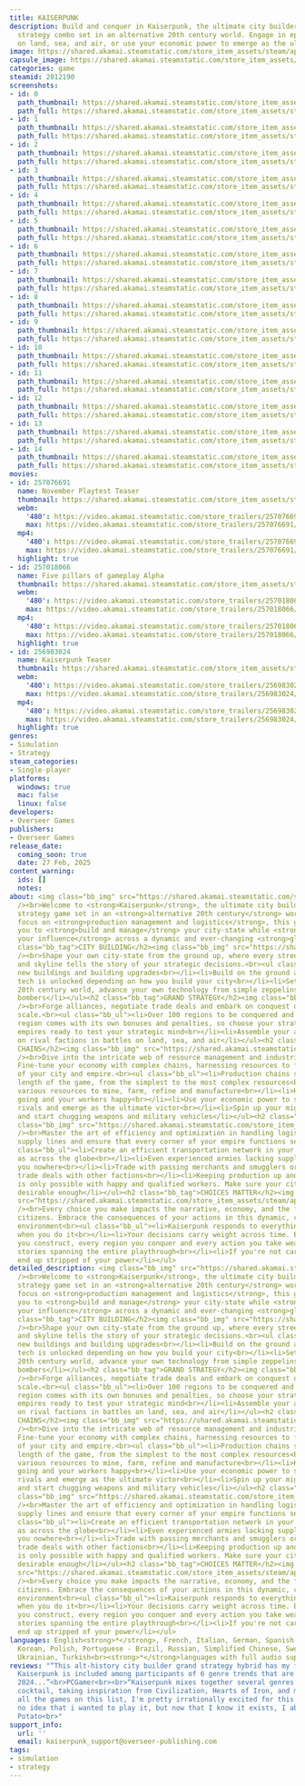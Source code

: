 ```yaml
---
title: KAISERPUNK
description: Build and conquer in Kaiserpunk, the ultimate city builder and grand
  strategy combo set in an alternative 20th century world. Engage in epic battles
  on land, sea, and air, or use your economic power to emerge as the ultimate victor.
image: https://shared.akamai.steamstatic.com/store_item_assets/steam/apps/2012190/header.jpg?t=1732638083
capsule_image: https://shared.akamai.steamstatic.com/store_item_assets/steam/apps/2012190/fea7cd09f1985c1637b2af516e85cdef4630c8fb/capsule_231x87.jpg?t=1732638083
categories: game
steamid: 2012190
screenshots:
- id: 0
  path_thumbnail: https://shared.akamai.steamstatic.com/store_item_assets/steam/apps/2012190/ss_4dd4244ef4b3a49fabcfafd4f0593cfea3ca353d.600x338.jpg?t=1732638083
  path_full: https://shared.akamai.steamstatic.com/store_item_assets/steam/apps/2012190/ss_4dd4244ef4b3a49fabcfafd4f0593cfea3ca353d.1920x1080.jpg?t=1732638083
- id: 1
  path_thumbnail: https://shared.akamai.steamstatic.com/store_item_assets/steam/apps/2012190/ss_c79eff4882655e31bd4b8b57e4035928456a323c.600x338.jpg?t=1732638083
  path_full: https://shared.akamai.steamstatic.com/store_item_assets/steam/apps/2012190/ss_c79eff4882655e31bd4b8b57e4035928456a323c.1920x1080.jpg?t=1732638083
- id: 2
  path_thumbnail: https://shared.akamai.steamstatic.com/store_item_assets/steam/apps/2012190/ss_eb4cc07c7f9bf7b2941f0b5380a57260f8e56b97.600x338.jpg?t=1732638083
  path_full: https://shared.akamai.steamstatic.com/store_item_assets/steam/apps/2012190/ss_eb4cc07c7f9bf7b2941f0b5380a57260f8e56b97.1920x1080.jpg?t=1732638083
- id: 3
  path_thumbnail: https://shared.akamai.steamstatic.com/store_item_assets/steam/apps/2012190/ss_13a1d79789b40254ecb1250e783681b777e20210.600x338.jpg?t=1732638083
  path_full: https://shared.akamai.steamstatic.com/store_item_assets/steam/apps/2012190/ss_13a1d79789b40254ecb1250e783681b777e20210.1920x1080.jpg?t=1732638083
- id: 4
  path_thumbnail: https://shared.akamai.steamstatic.com/store_item_assets/steam/apps/2012190/ss_0b7867ac92e5d0069efc153ac5c54e6cbc194135.600x338.jpg?t=1732638083
  path_full: https://shared.akamai.steamstatic.com/store_item_assets/steam/apps/2012190/ss_0b7867ac92e5d0069efc153ac5c54e6cbc194135.1920x1080.jpg?t=1732638083
- id: 5
  path_thumbnail: https://shared.akamai.steamstatic.com/store_item_assets/steam/apps/2012190/ss_db54e7815bcf91b025eb2b2243df0468d910c979.600x338.jpg?t=1732638083
  path_full: https://shared.akamai.steamstatic.com/store_item_assets/steam/apps/2012190/ss_db54e7815bcf91b025eb2b2243df0468d910c979.1920x1080.jpg?t=1732638083
- id: 6
  path_thumbnail: https://shared.akamai.steamstatic.com/store_item_assets/steam/apps/2012190/ss_dd26ae38d145b0b1ff62fa50833122081f2faecc.600x338.jpg?t=1732638083
  path_full: https://shared.akamai.steamstatic.com/store_item_assets/steam/apps/2012190/ss_dd26ae38d145b0b1ff62fa50833122081f2faecc.1920x1080.jpg?t=1732638083
- id: 7
  path_thumbnail: https://shared.akamai.steamstatic.com/store_item_assets/steam/apps/2012190/ss_94012fb7dbe185ddd9c3c26dc160ee7451d5c647.600x338.jpg?t=1732638083
  path_full: https://shared.akamai.steamstatic.com/store_item_assets/steam/apps/2012190/ss_94012fb7dbe185ddd9c3c26dc160ee7451d5c647.1920x1080.jpg?t=1732638083
- id: 8
  path_thumbnail: https://shared.akamai.steamstatic.com/store_item_assets/steam/apps/2012190/ss_71bbbef16ea15dec681de8316205fb42ffb0e382.600x338.jpg?t=1732638083
  path_full: https://shared.akamai.steamstatic.com/store_item_assets/steam/apps/2012190/ss_71bbbef16ea15dec681de8316205fb42ffb0e382.1920x1080.jpg?t=1732638083
- id: 9
  path_thumbnail: https://shared.akamai.steamstatic.com/store_item_assets/steam/apps/2012190/ss_bc333f8ea38fa86bf155e6d4f9a4c6beac72153d.600x338.jpg?t=1732638083
  path_full: https://shared.akamai.steamstatic.com/store_item_assets/steam/apps/2012190/ss_bc333f8ea38fa86bf155e6d4f9a4c6beac72153d.1920x1080.jpg?t=1732638083
- id: 10
  path_thumbnail: https://shared.akamai.steamstatic.com/store_item_assets/steam/apps/2012190/ss_168058e8d4524358f48508701968e6aad1db96fe.600x338.jpg?t=1732638083
  path_full: https://shared.akamai.steamstatic.com/store_item_assets/steam/apps/2012190/ss_168058e8d4524358f48508701968e6aad1db96fe.1920x1080.jpg?t=1732638083
- id: 11
  path_thumbnail: https://shared.akamai.steamstatic.com/store_item_assets/steam/apps/2012190/ss_1544f76618f295a477b843f5a9304f8ad7f7667b.600x338.jpg?t=1732638083
  path_full: https://shared.akamai.steamstatic.com/store_item_assets/steam/apps/2012190/ss_1544f76618f295a477b843f5a9304f8ad7f7667b.1920x1080.jpg?t=1732638083
- id: 12
  path_thumbnail: https://shared.akamai.steamstatic.com/store_item_assets/steam/apps/2012190/ss_4121ce31234a155c97398bb781a4171c9a9b4a1d.600x338.jpg?t=1732638083
  path_full: https://shared.akamai.steamstatic.com/store_item_assets/steam/apps/2012190/ss_4121ce31234a155c97398bb781a4171c9a9b4a1d.1920x1080.jpg?t=1732638083
- id: 13
  path_thumbnail: https://shared.akamai.steamstatic.com/store_item_assets/steam/apps/2012190/ss_8b75fa656b53b99abe8cbe8bb33f26310ebf2703.600x338.jpg?t=1732638083
  path_full: https://shared.akamai.steamstatic.com/store_item_assets/steam/apps/2012190/ss_8b75fa656b53b99abe8cbe8bb33f26310ebf2703.1920x1080.jpg?t=1732638083
- id: 14
  path_thumbnail: https://shared.akamai.steamstatic.com/store_item_assets/steam/apps/2012190/ss_de1acf307cc63fd2ebb6c4b7d6ca9364dfc66eaa.600x338.jpg?t=1732638083
  path_full: https://shared.akamai.steamstatic.com/store_item_assets/steam/apps/2012190/ss_de1acf307cc63fd2ebb6c4b7d6ca9364dfc66eaa.1920x1080.jpg?t=1732638083
movies:
- id: 257076691
  name: November Playtest Teaser
  thumbnail: https://shared.akamai.steamstatic.com/store_item_assets/steam/apps/257076691/2580ba814106a174facd6b464bcb7d67fcf3aea8/movie_600x337.jpg?t=1732614835
  webm:
    '480': https://video.akamai.steamstatic.com/store_trailers/257076691/movie480_vp9.webm?t=1732614835
    max: https://video.akamai.steamstatic.com/store_trailers/257076691/movie_max_vp9.webm?t=1732614835
  mp4:
    '480': https://video.akamai.steamstatic.com/store_trailers/257076691/movie480.mp4?t=1732614835
    max: https://video.akamai.steamstatic.com/store_trailers/257076691/movie_max.mp4?t=1732614835
  highlight: true
- id: 257018066
  name: Five pillars of gameplay Alpha
  thumbnail: https://shared.akamai.steamstatic.com/store_item_assets/steam/apps/257018066/movie.293x165.jpg?t=1713902578
  webm:
    '480': https://video.akamai.steamstatic.com/store_trailers/257018066/movie480_vp9.webm?t=1713902578
    max: https://video.akamai.steamstatic.com/store_trailers/257018066/movie_max_vp9.webm?t=1713902578
  mp4:
    '480': https://video.akamai.steamstatic.com/store_trailers/257018066/movie480.mp4?t=1713902578
    max: https://video.akamai.steamstatic.com/store_trailers/257018066/movie_max.mp4?t=1713902578
  highlight: true
- id: 256983024
  name: Kaiserpunk Teaser
  thumbnail: https://shared.akamai.steamstatic.com/store_item_assets/steam/apps/256983024/movie.293x165.jpg?t=1700147186
  webm:
    '480': https://video.akamai.steamstatic.com/store_trailers/256983024/movie480_vp9.webm?t=1700147186
    max: https://video.akamai.steamstatic.com/store_trailers/256983024/movie_max_vp9.webm?t=1700147186
  mp4:
    '480': https://video.akamai.steamstatic.com/store_trailers/256983024/movie480.mp4?t=1700147186
    max: https://video.akamai.steamstatic.com/store_trailers/256983024/movie_max.mp4?t=1700147186
  highlight: true
genres:
- Simulation
- Strategy
steam_categories:
- Single-player
platforms:
  windows: true
  mac: false
  linux: false
developers:
- Overseer Games
publishers:
- Overseer Games
release_date:
  coming_soon: true
  date: 27 Feb, 2025
content_warning:
  ids: []
  notes:
about: <img class="bb_img" src="https://shared.akamai.steamstatic.com/store_item_assets/steam/apps/2012190/extras/KaiserPunk_Starter.gif?t=1732638083"
  /><br>Welcome to <strong>Kaiserpunk</strong>, the ultimate city builder and grand
  strategy game set in an <strong>alternative 20th century</strong> world. With a
  focus on <strong>production management and logistics</strong>, this game challenges
  you to <strong>build and manage</strong> your city-state while <strong>expanding
  your influence</strong> across a dynamic and ever-changing <strong>global map</strong>.<h2
  class="bb_tag">CITY BUILDING</h2><img class="bb_img" src="https://shared.akamai.steamstatic.com/store_item_assets/steam/apps/2012190/extras/KaiserPunk_CityBuilder.gif?t=1732638083"
  /><br>Shape your own city-state from the ground up, where every street, factory
  and skyline tells the story of your strategic decisions.<br><ul class="bb_ul"><li>Unlock
  new buildings and building upgrades<br></li><li>Build on the ground and on water<br></li><li>New
  tech is unlocked depending on how you build your city<br></li><li>Set in an alternative
  20th century world, advance your own technology from simple zeppelins to mighty
  bombers</li></ul><h2 class="bb_tag">GRAND STRATEGY</h2><img class="bb_img" src="https://shared.akamai.steamstatic.com/store_item_assets/steam/apps/2012190/extras/KaiserPunk_GrandStrategy.gif?t=1732638083"
  /><br>Forge alliances, negotiate trade deals and embark on conquest of a global
  scale.<br><ul class="bb_ul"><li>Over 100 regions to be conquered and exploited<br></li><li>Each
  region comes with its own bonuses and penalties, so choose your strategies carefully.<br></li><li>AI
  empires ready to test your strategic mind<br></li><li>Assemble your armies and take
  on rival factions in battles on land, sea, and air</li></ul><h2 class="bb_tag">PRODUCTION
  CHAINS</h2><img class="bb_img" src="https://shared.akamai.steamstatic.com/store_item_assets/steam/apps/2012190/extras/KaiserPunk_Production.gif?t=1732638083"
  /><br>Dive into the intricate web of resource management and industrial production.
  Fine-tune your economy with complex chains, harnessing resources to fuel the growth
  of your city and empire.<br><ul class="bb_ul"><li>Production chains spanning the
  length of the game, from the simplest to the most complex resources<br></li><li>100
  various resources to mine, farm, refine and manufacture<br></li><li>Keep the production
  going and your workers happy<br></li><li>Use your economic power to subdue your
  rivals and emerge as the ultimate victor<br></li><li>Spin up your mighty war machine
  and start chugging weapons and military vehicles</li></ul><h2 class="bb_tag">LOGISTICS</h2><img
  class="bb_img" src="https://shared.akamai.steamstatic.com/store_item_assets/steam/apps/2012190/extras/KaiserPunk_Logistics.gif?t=1732638083"
  /><br>Master the art of efficiency and optimization in handling logistics. Streamline
  supply lines and ensure that every corner of your empire functions seamlessly.<br><ul
  class="bb_ul"><li>Create an efficient transportation network in your city as well
  as across the globe<br></li><li>Even experienced armies lacking supplies will get
  you nowhere<br></li><li>Trade with passing merchants and smugglers or sign large-volume
  trade deals with other factions<br></li><li>Keeping production up and running smoothly
  is only possible with happy and qualified workers. Make sure your city-state is
  desirable enough</li></ul><h2 class="bb_tag">CHOICES MATTER</h2><img class="bb_img"
  src="https://shared.akamai.steamstatic.com/store_item_assets/steam/apps/2012190/extras/KaiserPunk_ChoicesMatter.gif?t=1732638083"
  /><br>Every choice you make impacts the narrative, economy, and the fate of your
  citizens. Embrace the consequences of your actions in this dynamic, choice-driven
  environment<br><ul class="bb_ul"><li>Kaiserpunk responds to everything you do, and
  when you do it<br></li><li>Your decisions carry weight across time. Every building
  you construct, every region you conquer and every action you take weave dynamic
  stories spanning the entire playthrough<br></li><li>If you're not careful, you might
  end up stripped of your power</li></ul>
detailed_description: <img class="bb_img" src="https://shared.akamai.steamstatic.com/store_item_assets/steam/apps/2012190/extras/KaiserPunk_Starter.gif?t=1732638083"
  /><br>Welcome to <strong>Kaiserpunk</strong>, the ultimate city builder and grand
  strategy game set in an <strong>alternative 20th century</strong> world. With a
  focus on <strong>production management and logistics</strong>, this game challenges
  you to <strong>build and manage</strong> your city-state while <strong>expanding
  your influence</strong> across a dynamic and ever-changing <strong>global map</strong>.<h2
  class="bb_tag">CITY BUILDING</h2><img class="bb_img" src="https://shared.akamai.steamstatic.com/store_item_assets/steam/apps/2012190/extras/KaiserPunk_CityBuilder.gif?t=1732638083"
  /><br>Shape your own city-state from the ground up, where every street, factory
  and skyline tells the story of your strategic decisions.<br><ul class="bb_ul"><li>Unlock
  new buildings and building upgrades<br></li><li>Build on the ground and on water<br></li><li>New
  tech is unlocked depending on how you build your city<br></li><li>Set in an alternative
  20th century world, advance your own technology from simple zeppelins to mighty
  bombers</li></ul><h2 class="bb_tag">GRAND STRATEGY</h2><img class="bb_img" src="https://shared.akamai.steamstatic.com/store_item_assets/steam/apps/2012190/extras/KaiserPunk_GrandStrategy.gif?t=1732638083"
  /><br>Forge alliances, negotiate trade deals and embark on conquest of a global
  scale.<br><ul class="bb_ul"><li>Over 100 regions to be conquered and exploited<br></li><li>Each
  region comes with its own bonuses and penalties, so choose your strategies carefully.<br></li><li>AI
  empires ready to test your strategic mind<br></li><li>Assemble your armies and take
  on rival factions in battles on land, sea, and air</li></ul><h2 class="bb_tag">PRODUCTION
  CHAINS</h2><img class="bb_img" src="https://shared.akamai.steamstatic.com/store_item_assets/steam/apps/2012190/extras/KaiserPunk_Production.gif?t=1732638083"
  /><br>Dive into the intricate web of resource management and industrial production.
  Fine-tune your economy with complex chains, harnessing resources to fuel the growth
  of your city and empire.<br><ul class="bb_ul"><li>Production chains spanning the
  length of the game, from the simplest to the most complex resources<br></li><li>100
  various resources to mine, farm, refine and manufacture<br></li><li>Keep the production
  going and your workers happy<br></li><li>Use your economic power to subdue your
  rivals and emerge as the ultimate victor<br></li><li>Spin up your mighty war machine
  and start chugging weapons and military vehicles</li></ul><h2 class="bb_tag">LOGISTICS</h2><img
  class="bb_img" src="https://shared.akamai.steamstatic.com/store_item_assets/steam/apps/2012190/extras/KaiserPunk_Logistics.gif?t=1732638083"
  /><br>Master the art of efficiency and optimization in handling logistics. Streamline
  supply lines and ensure that every corner of your empire functions seamlessly.<br><ul
  class="bb_ul"><li>Create an efficient transportation network in your city as well
  as across the globe<br></li><li>Even experienced armies lacking supplies will get
  you nowhere<br></li><li>Trade with passing merchants and smugglers or sign large-volume
  trade deals with other factions<br></li><li>Keeping production up and running smoothly
  is only possible with happy and qualified workers. Make sure your city-state is
  desirable enough</li></ul><h2 class="bb_tag">CHOICES MATTER</h2><img class="bb_img"
  src="https://shared.akamai.steamstatic.com/store_item_assets/steam/apps/2012190/extras/KaiserPunk_ChoicesMatter.gif?t=1732638083"
  /><br>Every choice you make impacts the narrative, economy, and the fate of your
  citizens. Embrace the consequences of your actions in this dynamic, choice-driven
  environment<br><ul class="bb_ul"><li>Kaiserpunk responds to everything you do, and
  when you do it<br></li><li>Your decisions carry weight across time. Every building
  you construct, every region you conquer and every action you take weave dynamic
  stories spanning the entire playthrough<br></li><li>If you're not careful, you might
  end up stripped of your power</li></ul>
languages: English<strong>*</strong>, French, Italian, German, Spanish - Spain, Japanese,
  Korean, Polish, Portuguese - Brazil, Russian, Simplified Chinese, Swedish, Thai,
  Ukrainian, Turkish<br><strong>*</strong>languages with full audio support
reviews: "“This alt-history city builder grand strategy hybrid has my full attention..
  Kaiserpunk is included among participants of 6 genre trends that are going to define
  2024...”<br>PCGamer<br><br>“Kaiserpunk mixes together several genres into a delicious
  cocktail, taking inspiration from Civilization, Hearts of Iron, and much more.”<br>PCGamesN<br><br>“Of
  all the games on this list, I'm pretty irrationally excited for this one. I had
  no idea that i wanted to play it, but now that I know it exists, I absolutely do!”<br>Orbital
  Potato<br>"
support_info:
  url: ''
  email: kaiserpunk_support@overseer-publishing.com
tags:
- simulation
- strategy
---
```


